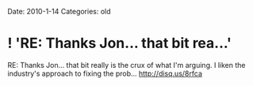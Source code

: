 Date: 2010-1-14
Categories: old

# ! 'RE: Thanks Jon... that bit rea...'

RE: Thanks Jon... that bit really is the crux of what I'm arguing.  I liken the industry's approach to fixing the prob… <a href="http://disq.us/8rfca" rel="nofollow">http://disq.us/8rfca</a>
